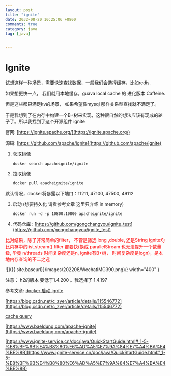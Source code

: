 ```yaml
---
layout: post
title: "ignite"
date: 2032-08-20 10:25:06 +0800
comments: true
category: java
tag: [java]


---
```


# Ignite

试想这样一种场景，需要快速查找数据，一般我们会选择缓存，比如redis.

如果想更快一点， 我们就用本地缓存，guava local cache 的 进化版本 Caffeine.

但是这些都只满足kv的场景， 如果希望像mysql 那样关系型查找就不满足了。 

于是我想到了在内存中构建一个B+树来实现，这种很自然的想法应该有现成的轮子了。所以我找到了这个开源组件 ignite 



官网: [https://ignite.apache.org/](https://ignite.apache.org/)

源码: [https://github.com/apache/ignite](https://github.com/apache/ignite)



1.  获取镜像

    ```
    docker search apacheignite/ignite
    ```

2. 拉取镜像
    ```
    docker pull apacheignite/ignite
    ```

默认情况，docker将暴露以下端口：11211, 47100, 47500, 49112

3.  启动 (想要持久化 请看参考文章 这里只介绍 in memory)

    ```
    docker run -d -p 10800:10800 apacheignite/ignite
    ```

4.  代码仓库 :  [https://github.com/gongchangyou/ignite_test](https://github.com/gongchangyou/ignite_test)

<font color="red">比对结果，除了非常简单的filter， 不管是筛选 long ,double, 还是String ignite均比内存中的list.stream().filter 都要快(换成 parallelStream 也无法提升一个数量级, 毕竟 n/threads 时间复杂度还是n, ignite有B+树， 时间复杂度是logn)，是本地内存查询的不二之选</font>

![]({{ site.baseurl}}/images/202208/WechatIMG390.png){: width="400" }


注意： h2的版本 要低于1.4.200 。我选择了 1.4.197



参考文章: [docker 启动 ignite](https://hub.docker.com/r/apacheignite/ignite)

[https://blog.csdn.net/c_zyer/article/details/115546772](https://blog.csdn.net/c_zyer/article/details/115546772)

[cache query](https://ignite.apache.org/docs/latest/key-value-api/using-cache-queries)

[https://www.baeldung.com/apache-ignite](https://www.baeldung.com/apache-ignite)

[https://www.ignite-service.cn/doc/java/QuickStartGuide.html#_1-5-%E8%BF%9B%E4%B8%80%E6%AD%A5%E7%9A%84%E7%A4%BA%E4%BE%8B](https://www.ignite-service.cn/doc/java/QuickStartGuide.html#_1-5-%E8%BF%9B%E4%B8%80%E6%AD%A5%E7%9A%84%E7%A4%BA%E4%BE%8B)